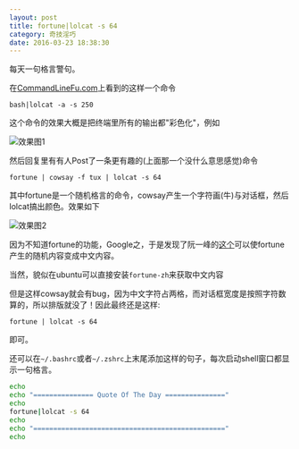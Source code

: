 ```yaml
---
layout: post
title: fortune|lolcat -s 64
category: 奇技淫巧
date: 2016-03-23 18:38:30
---
```


每天一句格言警句。

<!-- more -->

在[CommandLineFu.com](http://www.commandlinefu.com/commands/view/15925/bash-lolcat-a-s-250)上看到的这样一个命令

```
bash|lolcat -a -s 250
```

这个命令的效果大概是把终端里所有的输出都"彩色化"，例如

![效果图1](http://7xkunb.com1.z0.glb.clouddn.com/markdown/1458732915816.png)

然后回复里有有人Post了一条更有趣的(上面那一个没什么意思感觉)命令

```
fortune | cowsay -f tux | lolcat -s 64
```

其中fortune是一个随机格言的命令，cowsay产生一个字符画(牛)与对话框，然后lolcat搞出颜色。效果如下

![效果图2](http://7xkunb.com1.z0.glb.clouddn.com/markdown/1458733086462.png)

因为不知道fortune的功能，Google之，于是发现了阮一峰的[这个](http://www.ruanyifeng.com/blog/2015/04/fortune.html)可以使fortune产生的随机内容变成中文内容。

当然，貌似在ubuntu可以直接安装`fortune-zh`来获取中文内容

但是这样cowsay就会有bug，因为中文字符占两格，而对话框宽度是按照字符数算的，所以排版就没了！因此最终还是这样:

```
fortune | lolcat -s 64
```

即可。

还可以在`~/.bashrc`或者`~/.zshrc`上末尾添加这样的句子，每次启动shell窗口都显示一句格言。

```sh
echo
echo "=============== Quote Of The Day ==============="
echo
fortune|lolcat -s 64
echo
echo "================================================"
echo
```
